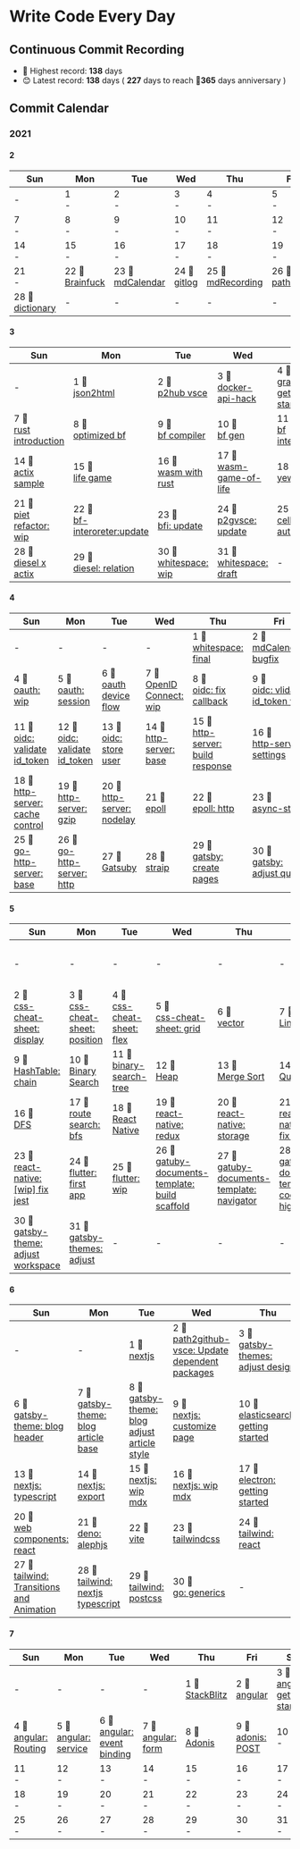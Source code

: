 # Write Code Every Day

## Continuous Commit Recording

- 🥇 Highest record: **138** days
- 😊 Latest record: **138** days ( **227** days to reach 🎉**365** days anniversary )

## Commit Calendar

### 2021

#### 2
Sun|Mon|Tue|Wed|Thu|Fri|Sat
-|-|-|-|-|-|-
-|1<br>-|2<br>-|3<br>-|4<br>-|5<br>-|6<br>-
7<br>-|8<br>-|9<br>-|10<br>-|11<br>-|12<br>-|13<br>-
14<br>-|15<br>-|16<br>-|17<br>-|18<br>-|19<br>-|20<br>-
21<br>-|22 🍺<br>[Brainfuck](./node/brainfuck)|23 🍺<br>[mdCalendar](./node/mdCalendar)|24 🍺<br>[gitlog](./node/gitlog)|25 🍺<br>[mdRecording](./node/mdRecording)|26 🍺<br>[path2hub](./node/path2hub)|27 🍺<br>[githack](./node/githack)
28 🍺<br>[dictionary](./node/dictionary)|-|-|-|-|-|-
#### 3
Sun|Mon|Tue|Wed|Thu|Fri|Sat
-|-|-|-|-|-|-
-|1 🍺<br>[json2html](./node/json2html)|2 🍺<br>[p2hub vsce](./node/path2GithubVsce)|3 🍺<br>[docker-api-hack](./node/docker-api-hack)|4 🍺<br>[graphql getting started](./node/graphql-getting-started)|5 🍺<br>[go getting starged](./go/getting-started)|6 🍺<br>[rust getting started](./rust/getting-started)
7 🍺<br>[rust introduction](./rust/introduction)|8 🍺<br>[optimized bf](./rust/optimaized-bf)|9 🍺<br>[bf compiler](./node/bf-compiler)|10 🍺<br>[bf gen](./node/bf-gen)|11 🍺<br>[bf interpreter](./node/brainfuck-interpreter)|12 🍺<br>[bf2js](./node/bf2js)|13 🍺<br>[redux-sample](./node/redux-sample)
14 🍺<br>[actix sample](./rust/actix-sample)|15 🍺<br>[life game](./rust/lifegame)|16 🍺<br>[wasm with rust](./rust/wasm)|17 🍺<br>[wasm-game-of-life](./rust/wasm-game-of-life)|18 🍺<br>[yew-app](./rust/yew-app)|19 🍺<br>[piet: wip](./rust/piet-interpreter)|20 🍺<br>[piet](./rust/piet)
21 🍺<br>[piet refactor: wip](./rust/piet-refactor)|22 🍺<br>[bf-interoreter:update](./node/brainfuck-interpreter)|23 🍺<br>[bfi: update](./node/brainfuck-interpreter)|24 🍺<br>[p2gvsce: update](./node/path2GithubVsce)|25 🍺<br>[cellular automaton](./rust/cellular-automaton)|26 🍺<br>[diesel-rs](./rust/diesel)|27 🍺<br>[diesel: r2d2](./rust/diesel)
28 🍺<br>[diesel x actix](./rust/diesel)|29 🍺<br>[diesel: relation](./rust/diesel)|30 🍺<br>[whitespace: wip](./rust/whitespace)|31 🍺<br>[whitespace: draft](./rust/whitespace)|-|-|-
#### 4
Sun|Mon|Tue|Wed|Thu|Fri|Sat
-|-|-|-|-|-|-
-|-|-|-|1 🍺<br>[whitespace: final](./rust/whitespace)|2 🍺<br>[mdCalendar: bugfix](./node/mdCalendar)|3 🍺<br>[rust thread](./rust/thread)
4 🍺<br>[oauth: wip](./rust/oauth)|5 🍺<br>[oauth: session](./rust/oauth)|6 🍺<br>[oauth device flow](./rust/oauth-device)|7 🍺<br>[OpenID Connect: wip](./rust/oidc)|8 🍺<br>[oidc: fix callback](./rust/oidc)|9 🍺<br>[oidc: vlidate id_token wip](./rust/oidc)|10 🍺<br>[gin-gonic](./go/gin)
11 🍺<br>[oidc: validate id_token](./rust/oidc)|12 🍺<br>[oidc: validate id_token](./rust/oidc)|13 🍺<br>[oidc: store user](./rust/oidc)|14 🍺<br>[http-server: base](./rust/http-server)|15 🍺<br>[http-server: build response](./rust/http-server)|16 🍺<br>[http-server: settings](./rust/http-server)|17 🍺<br>[http-server: keep-alive](./rust/http-server)
18 🍺<br>[http-server: cache control](./rust/http-server)|19 🍺<br>[http-server: gzip](./rust/http-server)|20 🍺<br>[http-server: nodelay](./rust/http-server)|21 🍺<br>[epoll](./rust/epoll)|22 🍺<br>[epoll: http](./rust/epoll)|23 🍺<br>[async-std](./rust/async-std)|24 🍺<br>[async: tokio](./rust/async-std)
25 🍺<br>[go-http-server: base](./go/http-server)|26 🍺<br>[go-http-server: http](./go/http-server)|27 🍺<br>[Gatsuby](./node/gatsby)|28 🍺<br>[straip](./node/strapi)|29 🍺<br>[gatsby: create pages](./node/gatsby)|30 🍺<br>[gatsby: adjust query](./node/gatsby)|-
#### 5
Sun|Mon|Tue|Wed|Thu|Fri|Sat
-|-|-|-|-|-|-
-|-|-|-|-|-|1 🍺<br>[css-cheat-sheet: generate template](./node/css-cheat-sheet)
2 🍺<br>[css-cheat-sheet: display](./node/css-cheat-sheet)|3 🍺<br>[css-cheat-sheet: position](./node/css-cheat-sheet)|4 🍺<br>[css-cheat-sheet: flex](./node/css-cheat-sheet)|5 🍺<br>[css-cheat-sheet: grid](./node/css-cheat-sheet)|6 🍺<br>[vector](./c/vector)|7 🍺<br>[LinkedList](./c/linked-list)|8 🍺<br>[HashTable](./c/hash-table)
9 🍺<br>[HashTable: chain](./c/hash-table)|10 🍺<br>[Binary Search](./c/binary-search)|11 🍺<br>[binary-search-tree](./c/binary-search-tree)|12 🍺<br>[Heap](./c/heap)|13 🍺<br>[Merge Sort](./c/merge-sort)|14 🍺<br>[Quick Sort](./c/quick-sort)|15 🍺<br>[BFS](./c/bfs)
16 🍺<br>[DFS](./c/dfs)|17 🍺<br>[route search: bfs](./c/dfs)|18 🍺<br>[React Native](./node/react-native)|19 🍺<br>[react-native: redux](./node/react-native)|20 🍺<br>[react-native: storage](./node/react-native)|21 🍺<br>[react-native: [wip] fix jest](./node/react-native)|22 🍺<br>[css-cheat-sheet: shape](./node/css-cheat-sheet)
23 🍺<br>[react-native: [wip] fix jest](./node/react-native)|24 🍺<br>[flutter: first app](./dart/first_app)|25 🍺<br>[flutter: wip](./dart/first_app)|26 🍺<br>[gatuby-documents-template: build scaffold](./node/gatuby-documents-template)|27 🍺<br>[gatuby-documents-template: navigator](./node/gatuby-documents-template)|28 🍺<br>[gatuby-documents-template: code highlight](./node/gatuby-documents-template)|29 🍺<br>[gatsby-documents-template: [wip]responsive](./node/gatuby-documents-template)
30 🍺<br>[gatsby-theme: adjust workspace](./node/gatuby-documents-template)|31 🍺<br>[gatsby-themes: adjust](./node/gatuby-documents-template)|-|-|-|-|-
#### 6
Sun|Mon|Tue|Wed|Thu|Fri|Sat
-|-|-|-|-|-|-
-|-|1 🍺<br>[nextjs](./node/nextjs-blog)|2 🍺<br>[path2github-vsce: Update dependent packages](./node/path2GithubVsce)|3 🍺<br>[gatsby-themes: adjust design](./node/gatuby-documents-template)|4 🍺<br>[vuejs: getting started](./node/vuejs)|5 🍺<br>[gatsby-theme: blog start](./node/gatuby-documents-template)
6 🍺<br>[gatsby-theme: blog header](./node/gatuby-documents-template)|7 🍺<br>[gatsby-theme: blog article base](./node/gatuby-documents-template)|8 🍺<br>[gatsby-theme: blog adjust article style](./node/gatuby-documents-template)|9 🍺<br>[nextjs: customize page](./node/nextjs-blog)|10 🍺<br>[elasticsearch: getting started](./node/elasticsearch)|11 🍺<br>[nextjs: wip customize](./node/nextjs-blog)|12 🍺<br>[nextjs: tag page](./node/nextjs-blog)
13 🍺<br>[nextjs: typescript](./node/nextjs-blog)|14 🍺<br>[nextjs: export](./node/nextjs-blog)|15 🍺<br>[nextjs: wip mdx](./node/nextjs-blog)|16 🍺<br>[nextjs: wip mdx](./node/nextjs-mdx)|17 🍺<br>[electron: getting started](./node/electron)|18 🍺<br>[electron: react](./node/electron)|19 🍺<br>[Web Components](./node/WebComponents)
20 🍺<br>[web components: react](./node/WebComponents)|21 🍺<br>[deno: alephjs](./deno/alephjs)|22 🍺<br>[vite](./node/vite-project)|23 🍺<br>[tailwindcss](./node/tailwindcss)|24 🍺<br>[tailwind: react](./node/react-tailwindow)|25 🍺<br>[tailwind: nextjs](./node/nextjs-tailwind)|26 🍺<br>[tailwind: flex](./node/nextjs-tailwind)
27 🍺<br>[tailwind: Transitions and Animation](./node/nextjs-tailwind)|28 🍺<br>[tailwind: nextjs typescript](./node/nextjs-tailwind)|29 🍺<br>[tailwind: postcss](./node/nextjs-tailwind)|30 🍺<br>[go: generics](./go/generic)|-|-|-
#### 7
Sun|Mon|Tue|Wed|Thu|Fri|Sat
-|-|-|-|-|-|-
-|-|-|-|1 🍺<br>[StackBlitz](./node/stackblitz)|2 🍺<br>[angular](./node/angular)|3 🍺<br>[angular: getting started](./node/angular)
4 🍺<br>[angular: Routing](./node/angular)|5 🍺<br>[angular: service](./node/angular)|6 🍺<br>[angular: event binding](./node/angular)|7 🍺<br>[angular: form](./node/angular)|8 🍺<br>[Adonis](./node/adonis)|9 🍺<br>[adonis: POST](./node/adonis)|10<br>-
11<br>-|12<br>-|13<br>-|14<br>-|15<br>-|16<br>-|17<br>-
18<br>-|19<br>-|20<br>-|21<br>-|22<br>-|23<br>-|24<br>-
25<br>-|26<br>-|27<br>-|28<br>-|29<br>-|30<br>-|31<br>-
